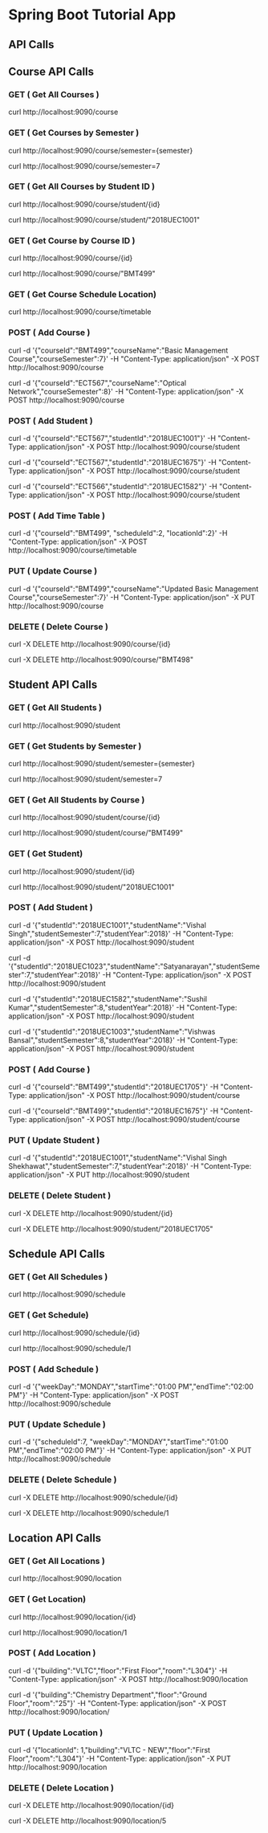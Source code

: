 # Spring Boot Tutorial App

## API Calls

## Course API Calls

### GET ( Get All Courses )
curl http://localhost:9090/course

### GET ( Get Courses by Semester )
curl http://localhost:9090/course/semester={semester}

curl http://localhost:9090/course/semester=7

### GET ( Get All Courses by Student ID )
curl http://localhost:9090/course/student/{id}

curl http://localhost:9090/course/student/"2018UEC1001"

### GET ( Get Course by Course ID )
curl http://localhost:9090/course/{id}

curl http://localhost:9090/course/"BMT499"

### GET ( Get Course Schedule Location)
curl http://localhost:9090/course/timetable


### POST ( Add Course )
curl -d '{"courseId":"BMT499","courseName":"Basic Management Course","courseSemester":7}' -H "Content-Type: application/json" -X POST http://localhost:9090/course

curl -d '{"courseId":"ECT567","courseName":"Optical Network","courseSemester":8}' -H "Content-Type: application/json" -X POST http://localhost:9090/course

### POST ( Add Student )
curl -d '{"courseId":"ECT567","studentId":"2018UEC1001"}' -H "Content-Type: application/json" -X POST http://localhost:9090/course/student

curl -d '{"courseId":"ECT567","studentId":"2018UEC1675"}' -H "Content-Type: application/json" -X POST http://localhost:9090/course/student

curl -d '{"courseId":"ECT566","studentId":"2018UEC1582"}' -H "Content-Type: application/json" -X POST http://localhost:9090/course/student

### POST ( Add Time Table )
curl -d '{"courseId":"BMT499", "scheduleId":2, "locationId":2}' -H "Content-Type: application/json" -X POST http://localhost:9090/course/timetable

### PUT ( Update Course )
curl -d '{"courseId":"BMT499","courseName":"Updated Basic Management Course","courseSemester":7}' -H "Content-Type: application/json" -X PUT http://localhost:9090/course


### DELETE ( Delete Course )
curl -X DELETE http://localhost:9090/course/{id}

curl -X DELETE http://localhost:9090/course/"BMT498"


## Student API Calls

### GET ( Get All Students )
curl http://localhost:9090/student

### GET ( Get Students by Semester )
curl http://localhost:9090/student/semester={semester}

curl http://localhost:9090/student/semester=7

### GET ( Get All Students by Course )
curl http://localhost:9090/student/course/{id}

curl http://localhost:9090/student/course/"BMT499"

### GET ( Get Student)
curl http://localhost:9090/student/{id}

curl http://localhost:9090/student/"2018UEC1001"

### POST ( Add Student )
curl -d '{"studentId":"2018UEC1001","studentName":"Vishal Singh","studentSemester":7,"studentYear":2018}' -H "Content-Type: application/json" -X POST http://localhost:9090/student

curl -d '{"studentId":"2018UEC1023","studentName":"Satyanarayan","studentSemester":7,"studentYear":2018}' -H "Content-Type: application/json" -X POST http://localhost:9090/student

curl -d '{"studentId":"2018UEC1582","studentName":"Sushil Kumar","studentSemester":8,"studentYear":2018}' -H "Content-Type: application/json" -X POST http://localhost:9090/student

curl -d '{"studentId":"2018UEC1003","studentName":"Vishwas Bansal","studentSemester":8,"studentYear":2018}' -H "Content-Type: application/json" -X POST http://localhost:9090/student

### POST ( Add Course )
curl -d '{"courseId":"BMT499","studentId":"2018UEC1705"}' -H "Content-Type: application/json" -X POST http://localhost:9090/student/course

curl -d '{"courseId":"BMT499","studentId":"2018UEC1675"}' -H "Content-Type: application/json" -X POST http://localhost:9090/student/course

### PUT ( Update Student )
curl -d '{"studentId":"2018UEC1001","studentName":"Vishal Singh Shekhawat","studentSemester":7,"studentYear":2018}' -H "Content-Type: application/json" -X PUT http://localhost:9090/student


### DELETE ( Delete Student )
curl -X DELETE http://localhost:9090/student/{id}

curl -X DELETE http://localhost:9090/student/"2018UEC1705"


## Schedule API Calls

### GET ( Get All Schedules )
curl http://localhost:9090/schedule

### GET ( Get Schedule)
curl http://localhost:9090/schedule/{id}

curl http://localhost:9090/schedule/1

### POST ( Add Schedule )
curl -d '{"weekDay":"MONDAY","startTime":"01:00 PM","endTime":"02:00 PM"}' -H "Content-Type: application/json" -X POST http://localhost:9090/schedule

### PUT ( Update Schedule )
curl -d '{"scheduleId":7, "weekDay":"MONDAY","startTime":"01:00 PM","endTime":"02:00 PM"}' -H "Content-Type: application/json" -X PUT http://localhost:9090/schedule


### DELETE ( Delete Schedule )
curl -X DELETE http://localhost:9090/schedule/{id}

curl -X DELETE http://localhost:9090/schedule/1


## Location API Calls

### GET ( Get All Locations )
curl http://localhost:9090/location

### GET ( Get Location)
curl http://localhost:9090/location/{id}

curl http://localhost:9090/location/1

### POST ( Add Location )
curl -d '{"building":"VLTC","floor":"First Floor","room":"L304"}' -H "Content-Type: application/json" -X POST http://localhost:9090/location

curl -d '{"building":"Chemistry Department","floor":"Ground Floor","room":"25"}' -H "Content-Type: application/json" -X POST http://localhost:9090/location/

### PUT ( Update Location )
curl -d '{"locationId": 1,"building":"VLTC - NEW","floor":"First Floor","room":"L304"}' -H "Content-Type: application/json" -X PUT http://localhost:9090/location

### DELETE ( Delete Location )
curl -X DELETE http://localhost:9090/location/{id}

curl -X DELETE http://localhost:9090/location/5